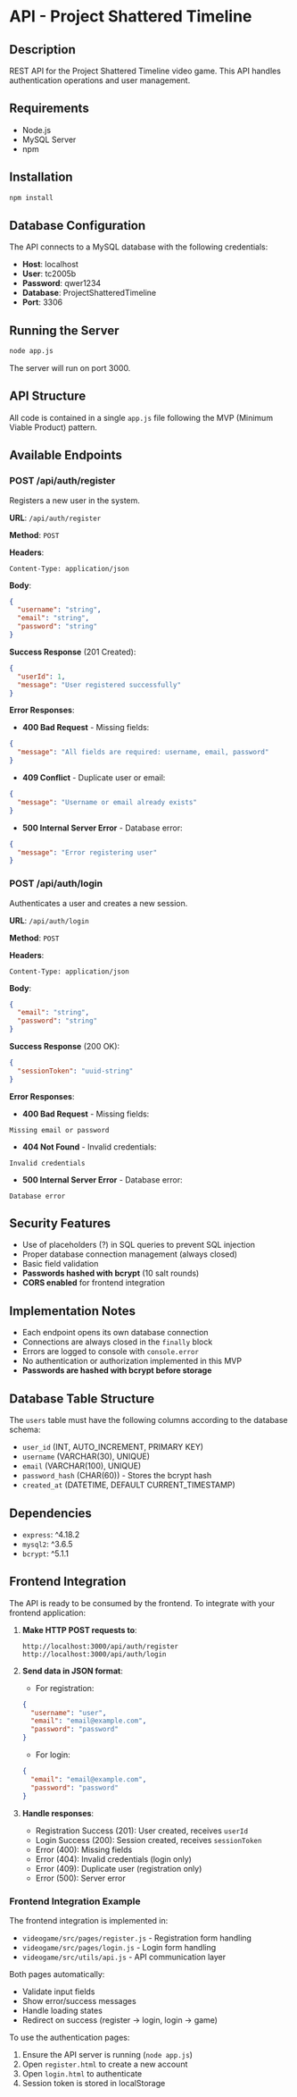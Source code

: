 # API - Project Shattered Timeline

## Description
REST API for the Project Shattered Timeline video game. This API handles authentication operations and user management.

## Requirements
- Node.js
- MySQL Server
- npm

## Installation
```bash
npm install
```

## Database Configuration
The API connects to a MySQL database with the following credentials:
- **Host**: localhost
- **User**: tc2005b
- **Password**: qwer1234
- **Database**: ProjectShatteredTimeline
- **Port**: 3306

## Running the Server
```bash
node app.js
```
The server will run on port 3000.

## API Structure
All code is contained in a single `app.js` file following the MVP (Minimum Viable Product) pattern.

## Available Endpoints

### POST /api/auth/register
Registers a new user in the system.

**URL**: `/api/auth/register`

**Method**: `POST`

**Headers**:
```
Content-Type: application/json
```

**Body**:
```json
{
  "username": "string",
  "email": "string",
  "password": "string"
}
```

**Success Response** (201 Created):
```json
{
  "userId": 1,
  "message": "User registered successfully"
}
```

**Error Responses**:

- **400 Bad Request** - Missing fields:
```json
{
  "message": "All fields are required: username, email, password"
}
```

- **409 Conflict** - Duplicate user or email:
```json
{
  "message": "Username or email already exists"
}
```

- **500 Internal Server Error** - Database error:
```json
{
  "message": "Error registering user"
}
```

### POST /api/auth/login
Authenticates a user and creates a new session.

**URL**: `/api/auth/login`

**Method**: `POST`

**Headers**:
```
Content-Type: application/json
```

**Body**:
```json
{
  "email": "string",
  "password": "string"
}
```

**Success Response** (200 OK):
```json
{
  "sessionToken": "uuid-string"
}
```

**Error Responses**:

- **400 Bad Request** - Missing fields:
```
Missing email or password
```

- **404 Not Found** - Invalid credentials:
```
Invalid credentials
```

- **500 Internal Server Error** - Database error:
```
Database error
```

## Security Features
- Use of placeholders (?) in SQL queries to prevent SQL injection
- Proper database connection management (always closed)
- Basic field validation
- **Passwords hashed with bcrypt** (10 salt rounds)
- **CORS enabled** for frontend integration

## Implementation Notes
- Each endpoint opens its own database connection
- Connections are always closed in the `finally` block
- Errors are logged to console with `console.error`
- No authentication or authorization implemented in this MVP
- **Passwords are hashed with bcrypt before storage**

## Database Table Structure
The `users` table must have the following columns according to the database schema:
- `user_id` (INT, AUTO_INCREMENT, PRIMARY KEY)
- `username` (VARCHAR(30), UNIQUE)
- `email` (VARCHAR(100), UNIQUE)
- `password_hash` (CHAR(60)) - Stores the bcrypt hash
- `created_at` (DATETIME, DEFAULT CURRENT_TIMESTAMP)

## Dependencies
- `express`: ^4.18.2
- `mysql2`: ^3.6.5
- `bcrypt`: ^5.1.1

## Frontend Integration

The API is ready to be consumed by the frontend. To integrate with your frontend application:

1. **Make HTTP POST requests to**:
   ```
   http://localhost:3000/api/auth/register
   http://localhost:3000/api/auth/login
   ```

2. **Send data in JSON format**:
   - For registration:
   ```json
   {
     "username": "user",
     "email": "email@example.com",
     "password": "password"
   }
   ```
   - For login:
   ```json
   {
     "email": "email@example.com",
     "password": "password"
   }
   ```

3. **Handle responses**:
   - Registration Success (201): User created, receives `userId`
   - Login Success (200): Session created, receives `sessionToken`
   - Error (400): Missing fields
   - Error (404): Invalid credentials (login only)
   - Error (409): Duplicate user (registration only)
   - Error (500): Server error

### Frontend Integration Example

The frontend integration is implemented in:
- `videogame/src/pages/register.js` - Registration form handling
- `videogame/src/pages/login.js` - Login form handling
- `videogame/src/utils/api.js` - API communication layer

Both pages automatically:
- Validate input fields
- Show error/success messages
- Handle loading states
- Redirect on success (register → login, login → game)

To use the authentication pages:
1. Ensure the API server is running (`node app.js`)
2. Open `register.html` to create a new account
3. Open `login.html` to authenticate
4. Session token is stored in localStorage 